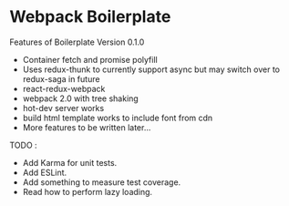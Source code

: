 # Webpack Boilerplate

Features of Boilerplate Version 0.1.0
* Container fetch and promise polyfill
* Uses redux-thunk to currently support async but may switch over to redux-saga in future
* react-redux-webpack
* webpack 2.0 with tree shaking
* hot-dev server works
* build html template works to include font from cdn
* More features to be written later...

TODO :
* Add Karma for unit tests.
* Add ESLint.
* Add something to measure test coverage.
* Read how to perform lazy loading.

